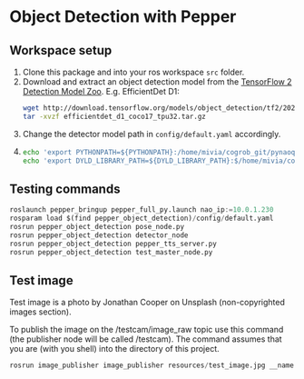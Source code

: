 # Object Detection with Pepper

## Workspace setup

1. Clone this package and into your ros workspace ``src`` folder.
2. Download and extract an object detection model from the [TensorFlow 2 Detection Model Zoo](https://github.com/tensorflow/models/blob/master/research/object_detection/g3doc/tf2_detection_zoo.md).
    E.g. EfficientDet D1:
    ```bash
    wget http://download.tensorflow.org/models/object_detection/tf2/20200711/efficientdet_d1_coco17_tpu-32.tar.gz
    tar -xvzf efficientdet_d1_coco17_tpu32.tar.gz
    ```
3. Change the detector model path in ``config/default.yaml`` accordingly.
4. ```bash
   echo 'export PYTHONPATH=${PYTHONPATH}:/home/mivia/cogrob_git/pynaoqi-python2.7-2.5.7.1-linux64/lib/python2.7/site-packages' >> devel/setup.bash
   echo 'export DYLD_LIBRARY_PATH=${DYLD_LIBRARY_PATH}:$/home/mivia/cogrob_git/pynaoqi-python2.7-2.5.7.1-linux64/lib' >> devel/setup.bash
   ```

## Testing commands
```python
roslaunch pepper_bringup pepper_full_py.launch nao_ip:=10.0.1.230
rosparam load $(find pepper_object_detection)/config/default.yaml
rosrun pepper_object_detection pose_node.py
rosrun pepper_object_detection detector_node
rosrun pepper_object_detection pepper_tts_server.py
rosrun pepper_object_detection test_master_node.py
```

## Test image
Test image is a photo by Jonathan Cooper on Unsplash (non-copyrighted images section).

To publish the image on the /testcam/image_raw topic use this command (the publisher node will be called /testcam).
The command assumes that you are (with you shell) into the directory of this project.

```python
rosrun image_publisher image_publisher resources/test_image.jpg __name:=testcam
```